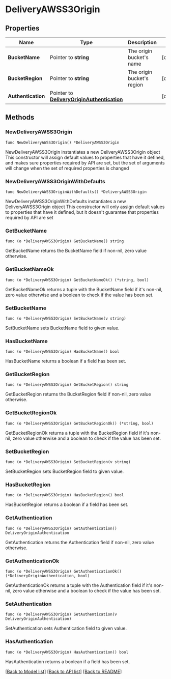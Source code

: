 # DeliveryAWSS3Origin

## Properties

Name | Type | Description | Notes
------------ | ------------- | ------------- | -------------
**BucketName** | Pointer to **string** | The origin bucket&#39;s name | [optional] 
**BucketRegion** | Pointer to **string** | The origin bucket&#39;s region | [optional] 
**Authentication** | Pointer to [**DeliveryOriginAuthentication**](deliveryOriginAuthentication.md) |  | [optional] 

## Methods

### NewDeliveryAWSS3Origin

`func NewDeliveryAWSS3Origin() *DeliveryAWSS3Origin`

NewDeliveryAWSS3Origin instantiates a new DeliveryAWSS3Origin object
This constructor will assign default values to properties that have it defined,
and makes sure properties required by API are set, but the set of arguments
will change when the set of required properties is changed

### NewDeliveryAWSS3OriginWithDefaults

`func NewDeliveryAWSS3OriginWithDefaults() *DeliveryAWSS3Origin`

NewDeliveryAWSS3OriginWithDefaults instantiates a new DeliveryAWSS3Origin object
This constructor will only assign default values to properties that have it defined,
but it doesn't guarantee that properties required by API are set

### GetBucketName

`func (o *DeliveryAWSS3Origin) GetBucketName() string`

GetBucketName returns the BucketName field if non-nil, zero value otherwise.

### GetBucketNameOk

`func (o *DeliveryAWSS3Origin) GetBucketNameOk() (*string, bool)`

GetBucketNameOk returns a tuple with the BucketName field if it's non-nil, zero value otherwise
and a boolean to check if the value has been set.

### SetBucketName

`func (o *DeliveryAWSS3Origin) SetBucketName(v string)`

SetBucketName sets BucketName field to given value.

### HasBucketName

`func (o *DeliveryAWSS3Origin) HasBucketName() bool`

HasBucketName returns a boolean if a field has been set.

### GetBucketRegion

`func (o *DeliveryAWSS3Origin) GetBucketRegion() string`

GetBucketRegion returns the BucketRegion field if non-nil, zero value otherwise.

### GetBucketRegionOk

`func (o *DeliveryAWSS3Origin) GetBucketRegionOk() (*string, bool)`

GetBucketRegionOk returns a tuple with the BucketRegion field if it's non-nil, zero value otherwise
and a boolean to check if the value has been set.

### SetBucketRegion

`func (o *DeliveryAWSS3Origin) SetBucketRegion(v string)`

SetBucketRegion sets BucketRegion field to given value.

### HasBucketRegion

`func (o *DeliveryAWSS3Origin) HasBucketRegion() bool`

HasBucketRegion returns a boolean if a field has been set.

### GetAuthentication

`func (o *DeliveryAWSS3Origin) GetAuthentication() DeliveryOriginAuthentication`

GetAuthentication returns the Authentication field if non-nil, zero value otherwise.

### GetAuthenticationOk

`func (o *DeliveryAWSS3Origin) GetAuthenticationOk() (*DeliveryOriginAuthentication, bool)`

GetAuthenticationOk returns a tuple with the Authentication field if it's non-nil, zero value otherwise
and a boolean to check if the value has been set.

### SetAuthentication

`func (o *DeliveryAWSS3Origin) SetAuthentication(v DeliveryOriginAuthentication)`

SetAuthentication sets Authentication field to given value.

### HasAuthentication

`func (o *DeliveryAWSS3Origin) HasAuthentication() bool`

HasAuthentication returns a boolean if a field has been set.


[[Back to Model list]](../README.md#documentation-for-models) [[Back to API list]](../README.md#documentation-for-api-endpoints) [[Back to README]](../README.md)


